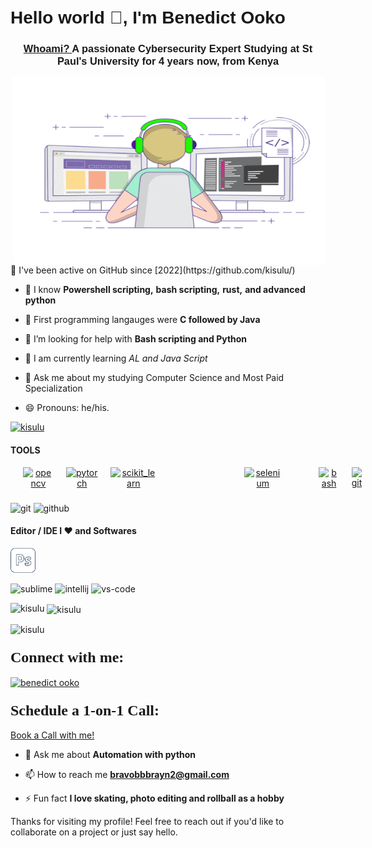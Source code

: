 <!-- Header Section -->
<h1 align="left"><font face="Arial">Hello world 👋, I'm Benedict Ooko</font></h1>
<h3 align="center"><font face="Arial"><a href="https://www.linkedin.com/in/benedict ooko" target="_blank" rel="noreferrer">Whoami? </a>A passionate Cybersecurity Expert Studying at St Paul's University for 4 years now, from Kenya</font></h3>


<!-- GIF -->
<div>
<p align="right">
<img align="right" height="300" width="500" src="https://raw.githubusercontent.com/mikonoid/mikonoid/main/images/gifs/coder3.gif" />
</p>
 🎲 I've been active on GitHub since [2022](https://github.com/kisulu/)
 
- 🔭 I know **Powershell scripting,** **bash scripting,** **rust,** **and advanced python**

- 🌱 First programming langauges were **C followed by Java**

- 🤝 I’m looking for help with **Bash scripting and Python**
  
- 🌱 I am currently learning *AL and Java Script*
  
- 💬 Ask me about my studying Computer Science and Most Paid Specialization
  
- 😄 Pronouns: he/his.

<p align="left"> 
 <a href="https://github.com/ryo-ma/github-profile-trophy"><img src="https://github-profile-trophy.vercel.app/?username=kisulu" 
  alt="kisulu" />
 </a>
</p>


#### TOOLS
<p align="center" style="display:flex; flex-direction:row; gap:20px;">
<a href="https://pandas.pydata.org/" target="_blank" rel="noreferrer"> <img src="https://raw.githubusercontent.com/devicons/devicon/2ae2a900d2f041da66e950e4d48052658d850630/icons/pandas/pandas-original.svg" alt="pandas" width="40" height="40"/> </a>
<a href="https://opencv.org/" target="_blank" rel="noreferrer"> <img src="https://www.vectorlogo.zone/logos/opencv/opencv-icon.svg" alt="opencv" width="40" height="40"/> </a> 
<a href="https://pytorch.org/" target="_blank" rel="noreferrer"> <img src="https://www.vectorlogo.zone/logos/pytorch/pytorch-icon.svg" alt="pytorch" width="40" height="40"/> </a> 
<a href="https://scikit-learn.org/" target="_blank" rel="noreferrer"> <img src="https://upload.wikimedia.org/wikipedia/commons/0/05/Scikit_learn_logo_small.svg" alt="scikit_learn" width="40" height="40"/> </a>
 <a href="https://www.linux.org/" target="_blank" rel="noreferrer"> <img src="https://raw.githubusercontent.com/devicons/devicon/master/icons/linux/linux-original.svg" alt="linux" width="40" height="40"/> </a>
<a href="https://www.java.com" target="_blank" rel="noreferrer"> <img src="https://raw.githubusercontent.com/devicons/devicon/master/icons/java/java-original.svg" alt="java" width="40" height="40"/> </a> 
<a href="https://www.python.org" target="_blank" rel="noreferrer"> <img src="https://raw.githubusercontent.com/devicons/devicon/master/icons/python/python-original.svg" alt="python" width="40" height="40"/>  
<a href="https://www.rust-lang.org" target="_blank" rel="noreferrer"> <img src="https://raw.githubusercontent.com/devicons/devicon/master/icons/rust/rust-plain.svg" alt="rust" width="40" height="40"/> </a> 
<a href="https://www.w3.org/html/" target="_blank" rel="noreferrer"> <img src="https://raw.githubusercontent.com/devicons/devicon/master/icons/html5/html5-original-wordmark.svg" alt="html5" width="40" height="40"/> </a>
<a href="https://www.w3schools.com/css/" target="_blank" rel="noreferrer"> <img src="https://raw.githubusercontent.com/devicons/devicon/master/icons/css3/css3-original-wordmark.svg" alt="css3" width="40" height="40"/> </a>
<a href="https://www.selenium.dev" target="_blank" rel="noreferrer"> <img src="https://raw.githubusercontent.com/detain/svg-logos/780f25886640cef088af994181646db2f6b1a3f8/svg/selenium-logo.svg" alt="selenium" width="40" height="40"/> </a>
<a href="https://www.mysql.com/" target="_blank" rel="noreferrer"> <img src="https://raw.githubusercontent.com/devicons/devicon/master/icons/mysql/mysql-original-wordmark.svg" alt="mysql" width="40" height="40"/> </a> 
<a href="https://www.postgresql.org" target="_blank" rel="noreferrer"> <img src="https://raw.githubusercontent.com/devicons/devicon/master/icons/postgresql/postgresql-original-wordmark.svg" alt="postgresql" width="40" height="40"/> </a>
<a href="https://www.gnu.org/software/bash/" target="_blank" rel="noreferrer"> <img src="https://www.vectorlogo.zone/logos/gnu_bash/gnu_bash-icon.svg" alt="bash" width="40" height="40"/> </a> 
<a href="https://git-scm.com/" target="_blank" rel="noreferrer"> <img src="https://www.vectorlogo.zone/logos/git-scm/git-scm-icon.svg" alt="git" width="40" height="40"/> </a> 
</p>
<p align="left">
<img src="https://www.vectorlogo.zone/logos/git-scm/git-scm-icon.svg" alt="git" title="git" width="40" height="40"/>  <img src="https://www.vectorlogo.zone/logos/github/github-icon.svg" alt="github" title="github" width="40" height="40"/> <img 
</p>


#### Editor / IDE I ♥ and Softwares
<p align="left">
<a href="https://www.photoshop.com/en" target="_blank" rel="noreferrer"> <img src="https://raw.githubusercontent.com/devicons/devicon/master/icons/photoshop/photoshop-line.svg" alt="photoshop" width="40" height="40"/> </a>
</p>

<p align="left"><img src="https://cdn.worldvectorlogo.com/logos/sublime-text.svg" alt="sublime" title="sublime" width="40" height="40"/> <img src="https://cdn.worldvectorlogo.com/logos/intellij-idea-1.svg" alt="intellij" title="intellij" width="40" height="40"/> <img src="https://www.vectorlogo.zone/logos/visualstudio_code/visualstudio_code-icon.svg" alt="vs-code" title="vs-code" width="40" height="40"/> </p>

<p><img align="left" src="https://github-readme-stats.vercel.app/api/top-langs?username=kisulu&show_icons=true&locale=en&layout=compact" alt="kisulu" /></p>

<p>&nbsp;<img align="center" src="https://github-readme-stats.vercel.app/api?username=kisulu&show_icons=true&locale=en" alt="kisulu" /></p>

<p><img align="center" src="https://github-readme-streak-stats.herokuapp.com/?user=kisulu&" alt="kisulu" /></p>

<!-- Contact Section -->
<h3 align="left"><font size="+2" face="Verdana">Connect with me:</font></h3>
<p align="left">
<a href="https://linkedin.com/in/benedict ooko" target="blank"><img align="center" src="https://raw.githubusercontent.com/rahuldkjain/github-profile-readme-generator/master/src/images/icons/Social/linked-in-alt.svg" alt="benedict ooko" height="30" width="40" /></a>
</p>

<!-- Schedule a 1-on-1 Call Section -->
<h3 align="left"><font size="+2" face="Verdana">Schedule a 1-on-1 Call:</font></h3>
<p align="left">
  <a href="https:///" target="_blank" rel="noreferrer"> Book a Call with me! </a>
</p>


- 💬 Ask me about **Automation with python**

- 📫 How to reach me **[bravobbbrayn2@gmail.com](mailto:bravobbbrayn2@gmail.com)**

- ⚡ Fun fact **I love skating, photo editing and rollball as a hobby**

Thanks for visiting my profile! Feel free to reach out if you'd like to collaborate on a project or just say hello.

